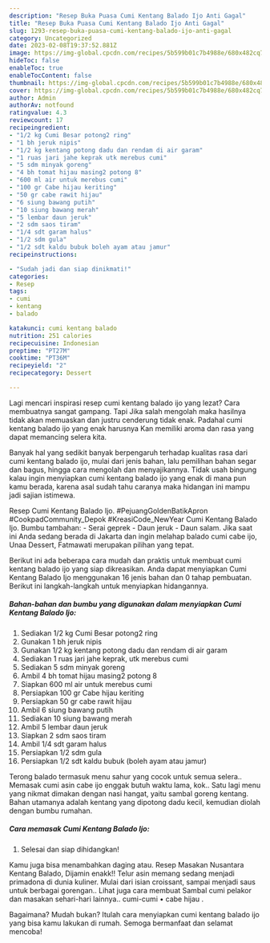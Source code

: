 ```yaml
---
description: "Resep Buka Puasa Cumi Kentang Balado Ijo Anti Gagal"
title: "Resep Buka Puasa Cumi Kentang Balado Ijo Anti Gagal"
slug: 1293-resep-buka-puasa-cumi-kentang-balado-ijo-anti-gagal
category: Uncategorized
date: 2023-02-08T19:37:52.881Z
image: https://img-global.cpcdn.com/recipes/5b599b01c7b4988e/680x482cq70/cumi-kentang-balado-ijo-foto-resep-utama.jpg
hideToc: false
enableToc: true
enableTocContent: false
thumbnail: https://img-global.cpcdn.com/recipes/5b599b01c7b4988e/680x482cq70/cumi-kentang-balado-ijo-foto-resep-utama.jpg
cover: https://img-global.cpcdn.com/recipes/5b599b01c7b4988e/680x482cq70/cumi-kentang-balado-ijo-foto-resep-utama.jpg
author: Admin
authorAv: notfound
ratingvalue: 4.3
reviewcount: 17
recipeingredient:
- "1/2 kg Cumi Besar potong2 ring"
- "1 bh jeruk nipis"
- "1/2 kg kentang potong dadu dan rendam di air garam"
- "1 ruas jari jahe keprak utk merebus cumi"
- "5 sdm minyak goreng"
- "4 bh tomat hijau masing2 potong 8"
- "600 ml air untuk merebus cumi"
- "100 gr Cabe hijau keriting"
- "50 gr cabe rawit hijau"
- "6 siung bawang putih"
- "10 siung bawang merah"
- "5 lembar daun jeruk"
- "2 sdm saos tiram"
- "1/4 sdt garam halus"
- "1/2 sdm gula"
- "1/2 sdt kaldu bubuk boleh ayam atau jamur"
recipeinstructions:

- "Sudah jadi dan siap dinikmati!"
categories:
- Resep
tags:
- cumi
- kentang
- balado

katakunci: cumi kentang balado 
nutrition: 251 calories
recipecuisine: Indonesian
preptime: "PT27M"
cooktime: "PT36M"
recipeyield: "2"
recipecategory: Dessert

---
```



Lagi mencari inspirasi resep cumi kentang balado ijo yang lezat? Cara membuatnya sangat gampang. Tapi Jika salah mengolah maka hasilnya tidak akan memuaskan dan justru cenderung tidak enak. Padahal cumi kentang balado ijo yang enak harusnya Kan memiliki aroma dan rasa yang dapat memancing selera kita.


Banyak hal yang sedikit banyak berpengaruh terhadap kualitas rasa dari cumi kentang balado ijo, mulai dari jenis bahan, lalu pemilihan bahan segar dan bagus, hingga cara mengolah dan menyajikannya. Tidak usah bingung kalau ingin menyiapkan cumi kentang balado ijo yang enak di mana pun kamu berada, karena asal sudah tahu caranya maka hidangan ini mampu jadi sajian istimewa.

Resep Cumi Kentang Balado Ijo. #PejuangGoldenBatikApron #CookpadCommunity_Depok #KreasiCode_NewYear Cumi Kentang Balado Ijo. Bumbu tambahan: - Serai geprek - Daun jeruk - Daun salam. Jika saat ini Anda sedang berada di Jakarta dan ingin melahap balado cumi cabe ijo, Unaa Dessert, Fatmawati merupakan pilihan yang tepat.


Berikut ini ada beberapa cara mudah dan praktis untuk membuat cumi kentang balado ijo yang siap dikreasikan. Anda dapat menyiapkan Cumi Kentang Balado Ijo menggunakan 16 jenis bahan dan 0 tahap pembuatan. Berikut ini langkah-langkah untuk menyiapkan hidangannya.

<!--inarticleads1-->

##### Bahan-bahan dan bumbu yang digunakan dalam menyiapkan Cumi Kentang Balado Ijo:

1. Sediakan 1/2 kg Cumi Besar potong2 ring
1. Gunakan 1 bh jeruk nipis
1. Gunakan 1/2 kg kentang potong dadu dan rendam di air garam
1. Sediakan 1 ruas jari jahe keprak, utk merebus cumi
1. Sediakan 5 sdm minyak goreng
1. Ambil 4 bh tomat hijau masing2 potong 8
1. Siapkan 600 ml air untuk merebus cumi
1. Persiapkan 100 gr Cabe hijau keriting
1. Persiapkan 50 gr cabe rawit hijau
1. Ambil 6 siung bawang putih
1. Sediakan 10 siung bawang merah
1. Ambil 5 lembar daun jeruk
1. Siapkan 2 sdm saos tiram
1. Ambil 1/4 sdt garam halus
1. Persiapkan 1/2 sdm gula
1. Persiapkan 1/2 sdt kaldu bubuk (boleh ayam atau jamur)


Terong balado termasuk menu sahur yang cocok untuk semua selera.. Memasak cumi asin cabe ijo enggak butuh waktu lama, kok.. Satu lagi menu yang nikmat dimakan dengan nasi hangat, yaitu sambal goreng kentang. Bahan utamanya adalah kentang yang dipotong dadu kecil, kemudian diolah dengan bumbu rumahan. 

<!--inarticleads2-->

##### Cara memasak Cumi Kentang Balado Ijo:


1. Selesai dan siap dihidangkan!

Kamu juga bisa menambahkan daging atau. Resep Masakan Nusantara Kentang Balado, Dijamin enakk!! Telur asin memang sedang menjadi primadona di dunia kuliner. Mulai dari isian croissant, sampai menjadi saus untuk berbagai gorengan.. Lihat juga cara membuat Sambal cumi pelakor dan masakan sehari-hari lainnya.. cumi-cumi • cabe hijau . 

Bagaimana? Mudah bukan? Itulah cara menyiapkan cumi kentang balado ijo yang bisa kamu lakukan di rumah. Semoga bermanfaat dan selamat mencoba!
